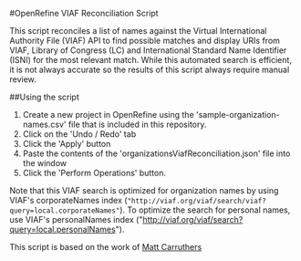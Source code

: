 #OpenRefine VIAF Reconciliation Script

This script reconciles a list of names against the Virtual International Authority File (VIAF) API to find possible matches and display URIs from VIAF, Library of Congress (LC) and International Standard Name Identifier (ISNI) for the most relevant match. While this automated search is efficient, it is not always accurate so the results of this script always require manual review.

##Using the script

1. Create a new project in OpenRefine using the 'sample-organization-names.csv' file that is included in this repository. 
2. Click on the 'Undo / Redo' tab
3. Click the 'Apply' button
4. Paste the contents of the 'organizationsViafReconciliation.json' file into the window
5. Click the 'Perform Operations' button.

Note that this VIAF search is optimized for organization names by using VIAF's corporateNames index (`"http://viaf.org/viaf/search/viaf?query=local.corporateNames"`). To optimize the search for personal names, use VIAF's personalNames index ("http://viaf.org/viaf/search?query=local.personalNames").


This script is based on the work of [Matt Carruthers](https://github.com/mcarruthers)

